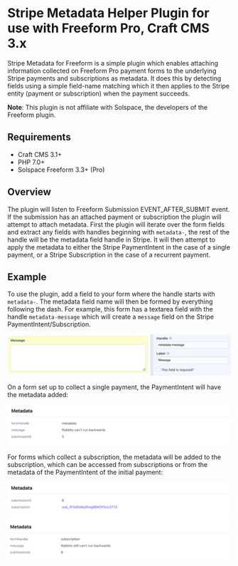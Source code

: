
# Stripe Metadata Helper Plugin for use with Freeform Pro, Craft CMS 3.x

Stripe Metadata for Freeform is a simple plugin which enables attaching information collected on Freeform Pro payment forms to the underlying Stripe payments and subscriptions as metadata. It does this by detecting fields using a simple field-name matching which it then applies to the Stripe entity (payment or subscription) when the payment succeeds.

**Note**: This plugin is not affiliate with Solspace, the developers of the Freeform plugin.

## Requirements

* Craft CMS 3.1+
* PHP 7.0+
* Solspace Freeform 3.3+ (Pro)

## Overview

The plugin will listen to Freeform Submission EVENT_AFTER_SUBMIT event. If the submission has an attached payment or subscription the plugin will attempt to attach metadata. First the plugin will iterate over the form fields and extract any fields with handles beginning with `metadata-`, the rest of the handle will be the metadata field handle in Stripe. It will then attempt to apply the metadata to either the Stripe PaymentIntent in the case of a single payment, or a Stripe Subscription in the case of a recurrent payment.

## Example

To use the plugin, add a field to your form where the handle starts with `metadata-`. The metadata field name will then be formed by everything following the dash. For example, this form has a textarea field with the handle `metadata-message` which will create a `message` field on the Stripe PaymentIntent/Subscription.

![Screenshot](docs/images/field-in-freeform.png)

On a form set up to collect a single payment, the PaymentIntent will have the metadata added:

![Screenshot](docs/images/stripe-dashboard-metadata.png)

For forms which collect a subscription, the metadata will be added to the subscription, which can be accessed from subscriptions or from the metadata of the PaymentIntent of the initial payment:

![Screenshot](docs/images/stripe-dashboard-subscription-link.png)
![Screenshot](docs/images/stripe-dashboard-subscription.png)